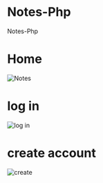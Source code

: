 # Notes-Php
Notes-Php

# Home
![Notes](https://user-images.githubusercontent.com/75854041/124336111-7beabc00-dba5-11eb-9cfe-8934293d01c4.png)

# log in 
![log in](https://user-images.githubusercontent.com/75854041/124336152-9b81e480-dba5-11eb-882d-5290163da8bb.png)

# create account
![create](https://user-images.githubusercontent.com/75854041/124336189-b81e1c80-dba5-11eb-8e8f-1434fb1b16c8.png)

